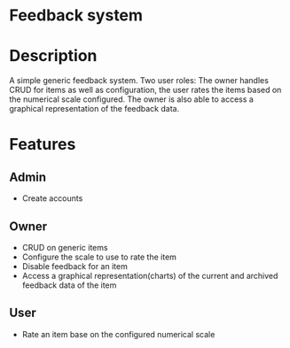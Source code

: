 Feedback system
===============

# Description

A simple generic feedback system. Two user roles: The owner handles CRUD for items as well as configuration, the user rates the items based on the numerical scale configured. The owner is also able to access a graphical representation of the feedback data.

# Features

## Admin

* Create accounts

## Owner

* CRUD on generic items
* Configure the scale to use to rate the item
* Disable feedback for an item
* Access a graphical representation(charts) of the current and archived feedback data of the item

## User 

* Rate an item base on the configured numerical scale